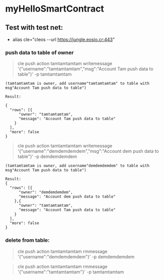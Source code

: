 # myHelloSmartContract

## Test with test net:

* alias cle="cleos  --url https://jungle.eosio.cr:443"

### push data to table of owner

> cle push action tamtamtamtam writemessage '{"username":"tamtamtamtam","msg":"Account Tam push data to table"}' -p tamtamtamtam

`(tamtamtamtam is owner, add username"tamtamtamtam" to table with msg"Account Tam push data to table")`
```
Result:

{
  "rows": [{
      "owner": "tamtamtamtam",
      "message": "Account Tam push data to table"
    }
  ],
  "more": false
}
```

> cle push action tamtamtamtam writemessage '{"username":"demdemdemdem","msg":"Account dem push data to table"}' -p demdemdemdem

`(tamtamtamtam is owner, add username"demdemdemdem" to table with msg"Account Tam push data to table")`
```
Result:
{
  "rows": [{
      "owner": "demdemdemdem",
      "message": "Account dem push data to table"
    },{
      "owner": "tamtamtamtam",
      "message": "Account Tam push data to table"
    }
  ],
  "more": false
}
```

### delete from table:
> cle push action tamtamtamtam rmmessage '{"username":"demdemdemdem"}' -p demdemdemdem

> cle push action tamtamtamtam rmmessage '{"username":"tamtamtamtam"}' -p tamtamtamtam

